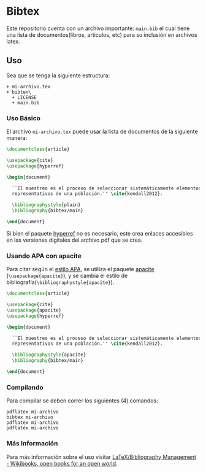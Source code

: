 # Bibtex

Este repositorio cuenta con un archivo importante: `main.bib` el cual tiene una
lista de documentos(libros, articulos, etc) para su inclusión en archivos latex.

## Uso
Sea que se tenga la siguiente estructura:

```
+ mi-archivo.tex
+ bibtex\
  + LICENSE
  + main.bib
```

### Uso Básico

El archivo `mi-archivo.tex` puede usar la lista de documentos de la siguiente
manera:

```tex
\documentclass{article}

\usepackage{cite}
\usepackage{hyperref}

\begin{document}

  ``El muestreo es el proceso de seleccionar sistemáticamente elementos
  representativos de una población.'' \cite{kendall2012}.

  \bibliographystyle{plain}
  \bibliography{bibtex/main}

\end{document}
```

Si bien el paquete [hyperref](https://www.ctan.org/pkg/hyperref) no es
necesario, este crea enlaces accesibles en las versiones digitales del archivo
pdf que se crea.


### Usando APA con apacite

Para citar según el [estilo APA](http://www.apastyle.org/index.aspx),
se utiliza el paquete [apacite](https://www.ctan.org/pkg/apacite)
(`\usepackage{apacite}`), y se cambia el estilo de
bibliografía(`\bibliographystyle{apacite}`).

```tex
\documentclass{article}

\usepackage{cite}
\usepackage{apacite}
\usepackage{hyperref}

\begin{document}

  ``El muestreo es el proceso de seleccionar sistemáticamente elementos
  representativos de una población.'' \cite{kendall2012}.

  \bibliographystyle{apacite}
  \bibliography{bibtex/main}

\end{document}
```

### Compilando

Para compilar se deben correr los siguientes (4) comandos:
```
pdflatex mi-archivo
bibtex mi-archivo
pdflatex mi-archivo
pdflatex mi-archivo
```

### Más Información

Para más información sobre el uso visitar [LaTeX/Bibliography Management - Wikibooks, open books for an open world](https://en.wikibooks.org/wiki/LaTeX/Bibliography_Management).
